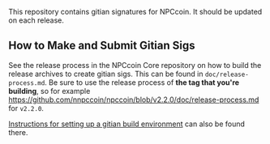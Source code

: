 This repository contains gitian signatures for NPCcoin.
It should be updated on each release.

## How to Make and Submit Gitian Sigs

See the release process in the NPCcoin Core repository on how to build the
release archives to create gitian sigs. This can be found in
`doc/release-process.md`. Be sure to use the release process of **the tag that
you're building**, so for example https://github.com/nnpccoin/npccoin/blob/v2.2.0/doc/release-process.md for
`v2.2.0`.

[Instructions for setting up a gitian build environment](https://github.com/nnpccoin/npccoin/blob/master/doc/gitian-building.md)
can also be found there.
